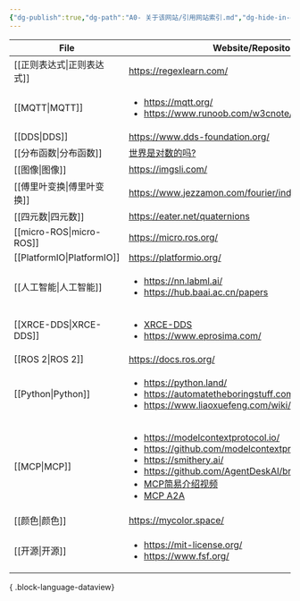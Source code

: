```yaml
---
{"dg-publish":true,"dg-path":"A0- 关于该网站/引用网站索引.md","dg-hide-in-graph":true,"permalink":"/A0- 关于该网站/引用网站索引/","hideInGraph":true,"dgPassFrontmatter":true,"noteIcon":"","created":"2025-05-01T02:12:34.920+08:00","updated":"2025-05-03T10:45:22.254+08:00"}
---
```



| File                          | Website/Repository                                                                                                                                                                                                                                                                                                                 |
| ----------------------------- | ---------------------------------------------------------------------------------------------------------------------------------------------------------------------------------------------------------------------------------------------------------------------------------------------------------------------------------- |
| [[正则表达式\|正则表达式]]           | https://regexlearn.com/                                                                                                                                                                                                                                                                                                            |
| [[MQTT\|MQTT]]             | <ul><li>https://mqtt.org/</li><li>https://www.runoob.com/w3cnote/mqtt-intro.html</li></ul>                                                                                                                                                                                                                                         |
| [[DDS\|DDS]]               | https://www.dds-foundation.org/                                                                                                                                                                                                                                                                                                    |
| [[分布函数\|分布函数]]             | [世界是对数的吗?](https://www.bilibili.com/video/BV15kj4z4Eju/)                                                                                                                                                                                                                                                                           |
| [[图像\|图像]]                 | https://imgsli.com/                                                                                                                                                                                                                                                                                                                |
| [[傅里叶变换\|傅里叶变换]]           | https://www.jezzamon.com/fourier/index.html                                                                                                                                                                                                                                                                                        |
| [[四元数\|四元数]]               | https://eater.net/quaternions                                                                                                                                                                                                                                                                                                      |
| [[micro-ROS\|micro-ROS]]   | https://micro.ros.org/                                                                                                                                                                                                                                                                                                             |
| [[PlatformIO\|PlatformIO]] | https://platformio.org/                                                                                                                                                                                                                                                                                                            |
| [[人工智能\|人工智能]]             | <ul><li>https://nn.labml.ai/</li><li>https://hub.baai.ac.cn/papers</li></ul>                                                                                                                                                                                                                                                       |
| [[XRCE-DDS\|XRCE-DDS]]     | <ul><li>[XRCE-DDS](https://micro-xrce-dds.docs.eprosima.com/en/latest/index.html)</li><li>https://www.eprosima.com/</li></ul>                                                                                                                                                                                                      |
| [[ROS 2\|ROS 2]]           | https://docs.ros.org/                                                                                                                                                                                                                                                                                                              |
| [[Python\|Python]]         | <ul><li>https://python.land/</li><li>https://automatetheboringstuff.com/#toc</li><li>https://www.liaoxuefeng.com/wiki/1016959663602400</li></ul>                                                                                                                                                                                   |
| [[MCP\|MCP]]               | <ul><li>https://modelcontextprotocol.io/</li><li>https://github.com/modelcontextprotocol/servers</li><li>https://smithery.ai/</li><li>https://github.com/AgentDeskAI/browser-tools-mcp</li><li>[MCP简易介绍视频](https://www.bilibili.com/video/BV1AnQNYxEsy/)</li><li>[MCP A2A](https://www.bilibili.com/video/BV1XFhPzoEBx/)</li></ul> |
| [[颜色\|颜色]]                 | https://mycolor.space/                                                                                                                                                                                                                                                                                                             |
| [[开源\|开源]]                 | <ul><li>https://mit-license.org/</li><li>https://www.fsf.org/</li></ul>                                                                                                                                                                                                                                                            |

{ .block-language-dataview}

